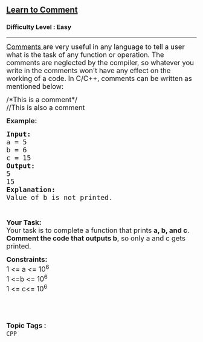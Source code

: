 <h2><a href="https://www.geeksforgeeks.org/problems/learn-to-comment/1?page=1&category=CPP&status=unsolved&sortBy=submissions">Learn to Comment</a></h2><h3>Difficulty Level : Easy</h3><hr><div class="problems_problem_content__Xm_eO"><p><span style="font-size: 18px;"><a href="https://www.geeksforgeeks.org/comments-in-c-c/">Comments </a>are very useful in any language to tell a user what is the task of any function or operation. The comments are neglected by the compiler, so whatever you write in the comments won't have any effect on the working of a code. In C/C++, comments can be written as mentioned below:</span></p>
<p><span style="font-size: 18px;">/*This is a comment*/<br>//This is also a comment</span></p>
<p><strong><span style="font-size: 18px;">Example:</span></strong></p>
<pre><span style="font-size: 18px;"><strong>Input:</strong>
a = 5
b = 6
c = 15
<strong>Output:
</strong>5
15
<strong>Explanation:
</strong>Value of b is not printed.</span>
</pre>
<p>&nbsp;</p>
<p><span style="font-size: 18px;"><strong>Your Task: </strong><br>Your task is to complete a function that prints <strong>a, b, and c</strong>. <strong>Comment the code that outputs b</strong>, so only a and c gets printed.</span></p>
<p><span style="font-size: 18px;"><strong>Constraints:</strong><br>1 &lt;= a &lt;= 10<sup>6</sup><br>1 &lt;=b &lt;= 10<sup>6</sup><br>1 &lt;= c&lt;= 10<sup>6</sup></span></p>
<p>&nbsp;</p></div><br><p><span style=font-size:18px><strong>Topic Tags : </strong><br><code>CPP</code>&nbsp;